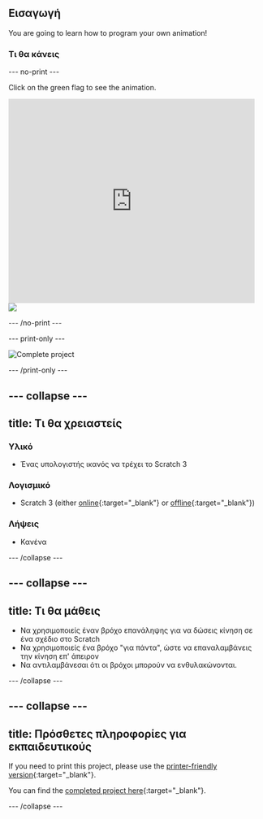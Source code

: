 ## Εισαγωγή

You are going to learn how to program your own animation!

### Τι θα κάνεις

\--- no-print \---

Click on the green flag to see the animation.

<div class="scratch-preview">
  <iframe allowtransparency="true" width="485" height="402" src="https://scratch.mit.edu/projects/embed/276873231/?autostart=false" frameborder="0" scrolling="no"></iframe>
  <img src="images/space-final.png">
</div>

\--- /no-print \---

\--- print-only \---

![Complete project](images/showcase_static.png)

\--- /print-only \---

## \--- collapse \---

## title: Τι θα χρειαστείς

### Υλικό

- Ένας υπολογιστής ικανός να τρέχει το Scratch 3

### Λογισμικό

- Scratch 3 (either [online](https://rpf.io/scratchon){:target="_blank"} or [offline](https://rpf.io/scratchoff){:target="_blank"})

### Λήψεις

- Κανένα

\--- /collapse \---

## \--- collapse \---

## title: Τι θα μάθεις

- Να χρησιμοποιείς έναν βρόχο επανάληψης για να δώσεις κίνηση σε ένα σχέδιο στο Scratch
- Να χρησιμοποιείς ένα βρόχο "για πάντα", ώστε να επαναλαμβάνεις την κίνηση επ' άπειρον
- Να αντιλαμβάνεσαι ότι οι βρόχοι μπορούν να ενθυλακώνονται.

\--- /collapse \---

## \--- collapse \---

## title: Πρόσθετες πληροφορίες για εκπαιδευτικούς

If you need to print this project, please use the [printer-friendly version](https://projects.raspberrypi.org/en/projects/lost-in-space/print){:target="_blank"}.

You can find the [completed project here](https://rpf.io/p/en/lost-in-space-get){:target="_blank"}.

\--- /collapse \---